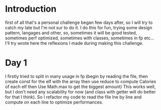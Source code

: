 # Introduction
first of all that's a personal challenge began few days after, so I will try to catch my late but I'm not sur to do it.
I do this for fun, trying some design pattern, langages and other, so, sometimes it will be good tested, sometimes perf optimized, sometimes with classes, sometimes in fp etc…
I'll try wrote here the reflexions I made during making this challenge. 
# Day 1
I firstly tried to split in many usage in fp (begin by reading the file, then create const for the elf with the array then use reduce to compute Calories of each elf then Use Math.max to get the biggest amount)
This works well, but I don't need any scalability for now (and class with getter will do better for that I think). So I refactor my code to read the file lne by line and compute on each line to optimize performances.
